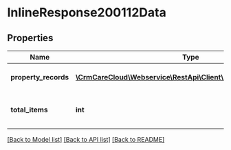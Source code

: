 # InlineResponse200112Data

## Properties
Name | Type | Description | Notes
------------ | ------------- | ------------- | -------------
**property_records** | [**\CrmCareCloud\Webservice\RestApi\Client\Model\PropertyRecord[]**](PropertyRecord.md) | List of property records | [optional] 
**total_items** | **int** | Count of all found store property records | [optional] 

[[Back to Model list]](../../README.md#documentation-for-models) [[Back to API list]](../../README.md#documentation-for-api-endpoints) [[Back to README]](../../README.md)


